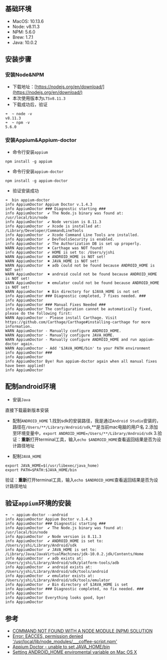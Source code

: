## 基础环境

- MacOS: 10.13.6
- Node: v8.11.3
- NPM: 5.6.0
- Brew: 1.7.1
- Java: 10.0.2


## 安装步骤

### 安装Node&NPM

- 下载地址：[https://nodejs.org/en/download/](https://nodejs.org/en/download/)
- 本次使用版本为`LTSv8.11.3`
- 下载成功后，验证
```
➜  ~ node -v
v8.11.3
➜  ~ npm -v
5.6.0
```

### 安装Appium&Appium-doctor

- 命令行安装`appium`

```
npm install -g appium
```

- 命令行安装`appium-doctor`

```
npm install -g appium-doctor
```

- 验证安装成功

```
➜  bin appium-doctor
info AppiumDoctor Appium Doctor v.1.4.3
info AppiumDoctor ### Diagnostic starting ###
info AppiumDoctor  ✔ The Node.js binary was found at: /usr/local/bin/node
info AppiumDoctor  ✔ Node version is 8.11.3
info AppiumDoctor  ✔ Xcode is installed at: /Library/Developer/CommandLineTools
info AppiumDoctor  ✔ Xcode Command Line Tools are installed.
info AppiumDoctor  ✔ DevToolsSecurity is enabled.
info AppiumDoctor  ✔ The Authorization DB is set up properly.
WARN AppiumDoctor  ✖ Carthage was NOT found!
info AppiumDoctor  ✔ HOME is set to: /Users/yjshi
WARN AppiumDoctor  ✖ ANDROID_HOME is NOT set!
WARN AppiumDoctor  ✖ JAVA_HOME is NOT set!
WARN AppiumDoctor  ✖ adb could not be found because ANDROID_HOME is NOT set!
WARN AppiumDoctor  ✖ android could not be found because ANDROID_HOME is NOT set!
WARN AppiumDoctor  ✖ emulator could not be found because ANDROID_HOME is NOT set!
WARN AppiumDoctor  ✖ Bin directory for $JAVA_HOME is not set
info AppiumDoctor ### Diagnostic completed, 7 fixes needed. ###
info AppiumDoctor 
info AppiumDoctor ### Manual Fixes Needed ###
info AppiumDoctor The configuration cannot be automatically fixed, please do the following first:
WARN AppiumDoctor - Please install Carthage. Visit https://github.com/Carthage/Carthage#installing-carthage for more information.
WARN AppiumDoctor - Manually configure ANDROID_HOME.
WARN AppiumDoctor - Manually configure JAVA_HOME.
WARN AppiumDoctor - Manually configure ANDROID_HOME and run appium-doctor again.
WARN AppiumDoctor - Add '$JAVA_HOME/bin' to your PATH environment
info AppiumDoctor ###
info AppiumDoctor 
info AppiumDoctor Bye! Run appium-doctor again when all manual fixes have been applied!
info AppiumDoctor 

```

## 配制android环境

- 安装`Java`

直接下载最新版本安装

- 配制`ANDROID_HOME`
    1.找到sdk的安装路径，我是通过`Android Studio`安装的，路径在`/Users/**/Library/Android/sdk`,**是当前mac电脑的用户名
    2.添加至环境变量中，`export ANDROID_HOME=/Users/**/Library/Android/sdk`
    3.验证：**重新**打开terminal工具，输入`echo $ANDROID_HOME`查看返回结果是否为设计路径地址

- 配制`JAVA_HOME`
```
export JAVA_HOME=$(/usr/libexec/java_home)
export PATH=$PATH:$JAVA_HOME/bin
```

验证：**重新**打开terminal工具，输入`echo $ANDROID_HOME`查看返回结果是否为设计路径地址


## 验证`appium`环境的安装

```
➜  ~ appium-doctor --android
info AppiumDoctor Appium Doctor v.1.4.3
info AppiumDoctor ### Diagnostic starting ###
info AppiumDoctor  ✔ The Node.js binary was found at: /usr/local/bin/node
info AppiumDoctor  ✔ Node version is 8.11.3
info AppiumDoctor  ✔ ANDROID_HOME is set to: /Users/yjshi/Library/Android/sdk
info AppiumDoctor  ✔ JAVA_HOME is set to: /Library/Java/JavaVirtualMachines/jdk-10.0.2.jdk/Contents/Home
info AppiumDoctor  ✔ adb exists at: /Users/yjshi/Library/Android/sdk/platform-tools/adb
info AppiumDoctor  ✔ android exists at: /Users/yjshi/Library/Android/sdk/tools/android
info AppiumDoctor  ✔ emulator exists at: /Users/yjshi/Library/Android/sdk/tools/emulator
info AppiumDoctor  ✔ Bin directory of $JAVA_HOME is set
info AppiumDoctor ### Diagnostic completed, no fix needed. ###
info AppiumDoctor
info AppiumDoctor Everything looks good, bye!
info AppiumDoctor
```

## 参考

- [COMMAND NOT FOUND WITH A NODE MODULE (NPM) SOLUTION](http://blog.webbb.be/command-not-found-node-npm/)
- [Error: EACCES, permission denied '/usr/local/lib/node_modules/___coffee-script.npm'](https://github.com/npm/npm/issues/2049)
- [Appium Doctor - unable to set JAVA_HOME/bin](https://discuss.appium.io/t/appium-doctor-unable-to-set-java-home-bin/12902/8)
- [Setting ANDROID_HOME enviromental variable on Mac OS X](https://stackoverflow.com/questions/19986214/setting-android-home-enviromental-variable-on-mac-os-x)